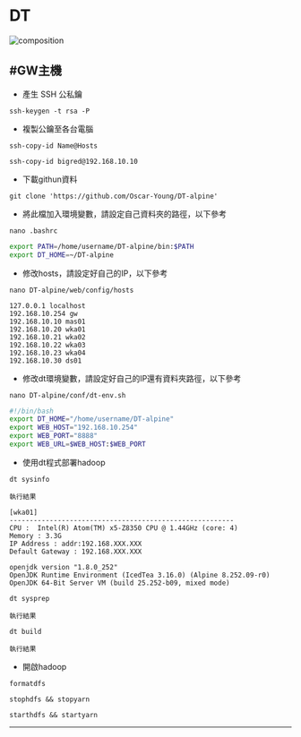 # DT

![composition](https://github.com/Oscar-Young/DT-alpine/blob/master/doc/picture/composition.png)


#GW主機
----------------------------------------------------------------------

* 產生 SSH 公私鑰

`ssh-keygen -t rsa -P `

* 複製公鑰至各台電腦

`ssh-copy-id Name@Hosts`

`ssh-copy-id bigred@192.168.10.10`

* 下載githun資料

`git clone 'https://github.com/Oscar-Young/DT-alpine'`

* 將此檔加入環境變數，請設定自己資料夾的路徑，以下參考

`nano .bashrc`
```bash
export PATH=/home/username/DT-alpine/bin:$PATH
export DT_HOME=~/DT-alpine
```

* 修改hosts，請設定好自己的IP，以下參考

`nano DT-alpine/web/config/hosts`
```
127.0.0.1 localhost
192.168.10.254 gw
192.168.10.10 mas01
192.168.10.20 wka01
192.168.10.21 wka02
192.168.10.22 wka03
192.168.10.23 wka04
192.168.10.30 ds01
```

* 修改dt環境變數，請設定好自己的IP還有資料夾路徑，以下參考

`nano DT-alpine/conf/dt-env.sh`
```bash
#!/bin/bash
export DT_HOME="/home/username/DT-alpine"
export WEB_HOST="192.168.10.254"
export WEB_PORT="8888"
export WEB_URL=$WEB_HOST:$WEB_PORT
```

* 使用dt程式部署hadoop

`dt sysinfo`

`執行結果`

```
[wka01]
--------------------------------------------------------
CPU :  Intel(R) Atom(TM) x5-Z8350 CPU @ 1.44GHz (core: 4)
Memory : 3.3G
IP Address : addr:192.168.XXX.XXX
Default Gateway : 192.168.XXX.XXX

openjdk version "1.8.0_252"
OpenJDK Runtime Environment (IcedTea 3.16.0) (Alpine 8.252.09-r0)
OpenJDK 64-Bit Server VM (build 25.252-b09, mixed mode)
```

`dt sysprep`

`執行結果`

`dt build`

`執行結果`

* 開啟hadoop

`formatdfs`

`stophdfs && stopyarn`

`starthdfs && startyarn`

----------------------------------------------------------------------

